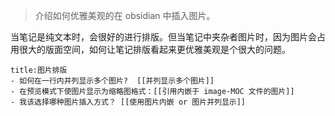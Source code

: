>介绍如何优雅美观的在 obsidian 中插入图片。

当笔记是纯文本时，会很好的进行排版。但当笔记中夹杂者图片时，因为图片会占用很大的版面空间，如何让笔记排版看起来更优雅美观是个很大的问题。

```ad-example
title:图片排版
- 如何在一行内并列显示多个图片?  [[并列显示多个图片]]
- 在预览模式下使图片显示为缩略图格式：[[引用内嵌于 image-MOC 文件的图片]]
- 我该选择哪种图片插入方式？ [[使用图片内嵌 or 图片并列显示]]
```











